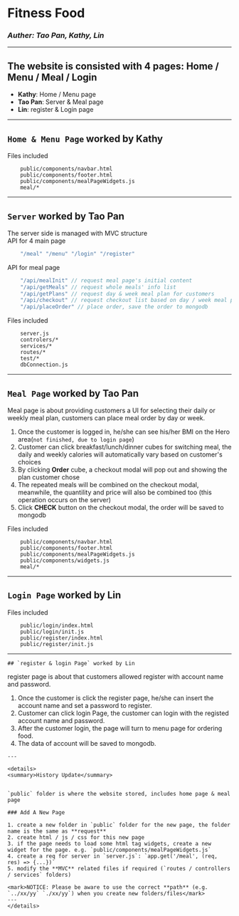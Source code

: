 # Fitness Food 
### _Auther: Tao Pan, Kathy, Lin_
---

## The website is consisted with 4 pages: Home / Menu / Meal / Login

* **Kathy**: Home / Menu page
* **Tao Pan**: Server & Meal page
* **Lin**: register & Login page

---
## `Home & Menu Page` worked by Kathy

Files included
``` 
    public/components/navbar.html
    public/components/footer.html
    public/components/mealPageWidgets.js
    meal/*
```
---
## `Server` worked by Tao Pan
The server side is managed with MVC structure  
API for 4 main page
```js
    "/meal" "/menu" "/login" "/register"
```
API for meal page 
```js
    "/api/mealInit" // request meal page's initial content
    "/api/getMeals" // request whole meals' info list
    "/api/getPlans" // request day & week meal plan for customers
    "/api/checkout" // request checkout list based on day / week meal plan
    "/api/placeOrder" // place order, save the order to mongodb
```
Files included
``` 
    server.js 
    controlers/*
    services/*
    routes/*
    test/*
    dbConnection.js
```

---
## `Meal Page` worked by Tao Pan
Meal page is about providing customers a UI for selecting their daily or weekly meal plan, customers can place meal order by day or week.  
1. Once the customer is logged in, he/she can see his/her BMI on the Hero area(`not finished, due to login page`)
2. Customer can click breakfast/lunch/dinner cubes for switching meal, the daily and weekly calories will automatically vary based on customer's choices 
3. By clicking **Order** cube, a checkout modal will pop out and showing the plan customer chose
4. The repeated meals will be combined on the checkout modal, meanwhile, the quantility and price will also be combined too (this operation occurs on the server)
5. Click **CHECK** button on the checkout modal, the order will be saved to mongodb

Files included
```
    public/components/navbar.html
    public/components/footer.html
    public/components/mealPageWidgets.js
    public/components/widgets.js
    meal/*

```

---
## `Login Page` worked by Lin

Files included
``` 
    public/login/index.html
    public/login/init.js
    public/register/index.html
    public/register/init.js
``` 
---
    ## `register & login Page` worked by Lin
register page is about that customers allowed register with account name and password.
1. Once the customer is click the register page, he/she can insert the account name and set a password to register.
2. Customer can click login Page, the customer can login with the registed account name and password.
3. After the customer login, the page will turn to menu page for ordering food.
4. The data of account will be saved to mongodb.

```
---

<details>
<summary>History Update</summary>


`public` folder is where the website stored, includes home page & meal page

### Add A New Page

1. create a new folder in `public` folder for the new page, the folder name is the same as **request**
2. create html / js / css for this new page
3. if the page needs to load some html tag widgets, create a new widget for the page. e.g. `public/components/mealPageWidgets.js`
4. create a req for server in `server.js`: `app.get('/meal', (req, res) => {...})`
5. modify the **MVC** related files if required (`routes / controllers / services` folders)

<mark>NOTICE: Please be aware to use the correct **path** (e.g. `../xx/yy` `./xx/yy`) when you create new folders/files</mark>
---
</details>
